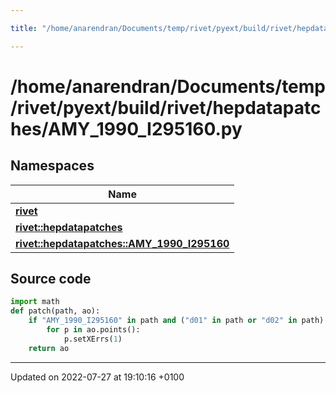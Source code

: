 ```yaml
---

title: "/home/anarendran/Documents/temp/rivet/pyext/build/rivet/hepdatapatches/AMY_1990_I295160.py"

---
```


# /home/anarendran/Documents/temp/rivet/pyext/build/rivet/hepdatapatches/AMY_1990_I295160.py



## Namespaces

| Name           |
| -------------- |
| **[rivet](http://example.org/namespaces/namespacerivet/)**  |
| **[rivet::hepdatapatches](http://example.org/namespaces/namespacerivet_1_1hepdatapatches/)**  |
| **[rivet::hepdatapatches::AMY_1990_I295160](http://example.org/namespaces/namespacerivet_1_1hepdatapatches_1_1amy__1990__i295160/)**  |




## Source code

```python
import math
def patch(path, ao):
    if "AMY_1990_I295160" in path and ("d01" in path or "d02" in path):
        for p in ao.points():
            p.setXErrs(1)
    return ao
```


-------------------------------

Updated on 2022-07-27 at 19:10:16 +0100
